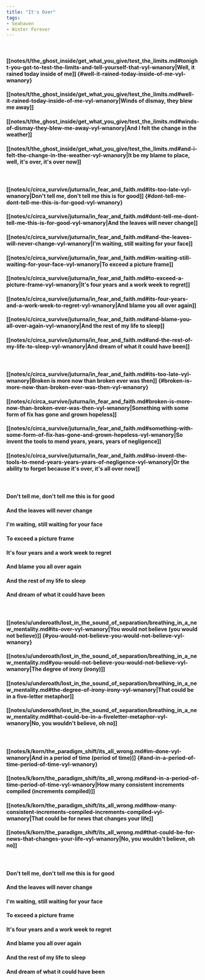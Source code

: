 ```yaml
---
title: "It's Over"
tags:
- Seahaven
- Winter Forever
---
```

&nbsp;
#### [[notes/t/the_ghost_inside/get_what_you_give/test_the_limits.md#tonight-you-got-to-test-the-limits-and-tell-yourself-that-vyl-wnanory|Well, it rained today inside of me]] {#well-it-rained-today-inside-of-me-vyl-wnanory}
#### [[notes/t/the_ghost_inside/get_what_you_give/test_the_limits.md#well-it-rained-today-inside-of-me-vyl-wnanory|Winds of dismay, they blew me away]]
#### [[notes/t/the_ghost_inside/get_what_you_give/test_the_limits.md#winds-of-dismay-they-blew-me-away-vyl-wnanory|And I felt the change in the weather]]
#### [[notes/t/the_ghost_inside/get_what_you_give/test_the_limits.md#and-i-felt-the-change-in-the-weather-vyl-wnanory|It be my blame to place, well, it's over, it's over now]]
&nbsp;
#### [[notes/c/circa_survive/juturna/in_fear_and_faith.md#its-too-late-vyl-wnanory|Don't tell me, don't tell me this is for good]] {#dont-tell-me-dont-tell-me-this-is-for-good-vyl-wnanory}
#### [[notes/c/circa_survive/juturna/in_fear_and_faith.md#dont-tell-me-dont-tell-me-this-is-for-good-vyl-wnanory|And the leaves will never change]]
#### [[notes/c/circa_survive/juturna/in_fear_and_faith.md#and-the-leaves-will-never-change-vyl-wnanory|I'm waiting, still waiting for your face]]
#### [[notes/c/circa_survive/juturna/in_fear_and_faith.md#im-waiting-still-waiting-for-your-face-vyl-wnanory|To exceed a picture frame]]
#### [[notes/c/circa_survive/juturna/in_fear_and_faith.md#to-exceed-a-picture-frame-vyl-wnanory|It's four years and a work week to regret]]
#### [[notes/c/circa_survive/juturna/in_fear_and_faith.md#its-four-years-and-a-work-week-to-regret-vyl-wnanory|And blame you all over again]]
#### [[notes/c/circa_survive/juturna/in_fear_and_faith.md#and-blame-you-all-over-again-vyl-wnanory|And the rest of my life to sleep]]
#### [[notes/c/circa_survive/juturna/in_fear_and_faith.md#and-the-rest-of-my-life-to-sleep-vyl-wnanory|And dream of what it could have been]]
&nbsp;
#### [[notes/c/circa_survive/juturna/in_fear_and_faith.md#its-too-late-vyl-wnanory|Broken is more now than broken ever was then]] {#broken-is-more-now-than-broken-ever-was-then-vyl-wnanory}
#### [[notes/c/circa_survive/juturna/in_fear_and_faith.md#broken-is-more-now-than-broken-ever-was-then-vyl-wnanory|Something with some form of fix has gone and grown hopeless]]
#### [[notes/c/circa_survive/juturna/in_fear_and_faith.md#something-with-some-form-of-fix-has-gone-and-grown-hopeless-vyl-wnanory|So invent the tools to mend years, years, years of negligence]]
#### [[notes/c/circa_survive/juturna/in_fear_and_faith.md#so-invent-the-tools-to-mend-years-years-years-of-negligence-vyl-wnanory|Or the ability to forget because it's over, it's all over now]]
&nbsp;
#### Don't tell me, don't tell me this is for good
#### And the leaves will never change
#### I'm waiting, still waiting for your face
#### To exceed a picture frame
#### It's four years and a work week to regret
#### And blame you all over again
#### And the rest of my life to sleep
#### And dream of what it could have been
&nbsp;
#### [[notes/u/underoath/lost_in_the_sound_of_separation/breathing_in_a_new_mentality.md#its-over-vyl-wnanory|You would not believe (you would not believe)]] {#you-would-not-believe-you-would-not-believe-vyl-wnanory}
#### [[notes/u/underoath/lost_in_the_sound_of_separation/breathing_in_a_new_mentality.md#you-would-not-believe-you-would-not-believe-vyl-wnanory|The degree of irony (irony)]]
#### [[notes/u/underoath/lost_in_the_sound_of_separation/breathing_in_a_new_mentality.md#the-degree-of-irony-irony-vyl-wnanory|That could be in a five-letter metaphor]]
#### [[notes/u/underoath/lost_in_the_sound_of_separation/breathing_in_a_new_mentality.md#that-could-be-in-a-fiveletter-metaphor-vyl-wnanory|No, you wouldn't believe, oh no]]
&nbsp;
#### [[notes/k/korn/the_paradigm_shift/its_all_wrong.md#im-done-vyl-wnanory|And in a period of time (period of time)]] {#and-in-a-period-of-time-period-of-time-vyl-wnanory}
#### [[notes/k/korn/the_paradigm_shift/its_all_wrong.md#and-in-a-period-of-time-period-of-time-vyl-wnanory|How many consistent increments compiled (increments compiled)]]
#### [[notes/k/korn/the_paradigm_shift/its_all_wrong.md#how-many-consistent-increments-compiled-increments-compiled-vyl-wnanory|That could be for news that changes your life]]
#### [[notes/k/korn/the_paradigm_shift/its_all_wrong.md#that-could-be-for-news-that-changes-your-life-vyl-wnanory|No, you wouldn't believe, oh no]]
&nbsp;
#### Don't tell me, don't tell me this is for good
#### And the leaves will never change
#### I'm waiting, still waiting for your face
#### To exceed a picture frame
#### It's four years and a work week to regret
#### And blame you all over again
#### And the rest of my life to sleep
#### And dream of what it could have been
